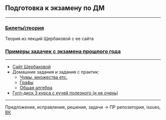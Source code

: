 ## Подготовка к экзамену по ДМ
___
### [Билеты\теория](https://docs.google.com/document/d/1EACQI7TS2PBfiRZQu_DXI_lsPKuRzo9wm6kUUR1x-6o/edit#heading=h.iaq0rwmctbe4)
Теория из лекций Щербаковой с ее сайта

### [Примеры задачек с экзамена прошлого года](/problems.md)
___
* [Сайт Щербаковой](http://univer2005-73.narod.ru/) 
* Домашние задания и задания с практик:
  + [Чумы, множества етс.](https://docs.google.com/viewer?url=https://github.com/FunFunFine/diskoteka/raw/master/dzdm_kn2015_part1-3.pdf)
  + [Графы](https://docs.google.com/viewer?url=https://github.com/FunFunFine/diskoteka/raw/master/dzdm_ft2018_part4.pdf)
  + [Общая алгебра](https://docs.google.com/viewer?url=https://github.com/FunFunFine/diskoteka/raw/master/dzdm_ft2018_part5.pdf)
* [Гугл-диск 3 курса с кучей полезного (и не очень)](https://drive.google.com/drive/folders/0B5oqw2xJtL_oZjI0R000N1RuZFk)

___

Предложения, исправления, решения, задачи -> ПР репозитория, issues, [ВК](https://vk.com/funfunfine)
